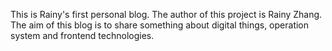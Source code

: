 This is Rainy's first personal blog.
The author of this project is Rainy Zhang.
The aim of this blog is to share something about digital things, operation system and frontend technologies.